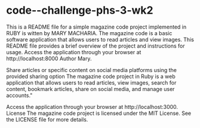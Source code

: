 # code--challenge-phs-3-wk2
This is a README file for a simple magazine code project implemented in RUBY is witten by MARY MACHARIA. The magazine
code is a basic software application that allows users to read articles and view images. This README file provides a
brief overview of the project and instructions for usage.
Access the application through your browser at http://localhost:8000
Author Mary.



Share articles or specific content on social media platforms using the provided sharing option
The magazine code project in Ruby is a web application that allows users to read articles, view images, search for content, bookmark articles, share on social media, and manage user accounts."

Access the application through your browser at http://localhost:3000.
License
The magazine code project is licensed under the MIT License. See the LICENSE file for more details.






